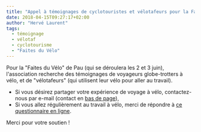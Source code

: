 ```yaml
---
title: "Appel à témoignages de cyclotouristes et vélotafeurs pour la Faites du Vélo 2018"
date: 2018-04-15T09:27:17+02:00
author: "Hervé Laurent"
tags:
  - témoignage
  - vélotaf
  - cyclotourisme
  - "Faites du Vélo"
---
```

Pour la "Faites du Vélo" de Pau (qui se déroulera les 2 et 3 juin), l'association recherche des témoignages de voyageurs globe-trotters à vélo, et de "vélotafeurs" (qui utilisent leur vélo pour aller au travail).

<!--more-->

* Si vous désirez partager votre expérience de voyage à vélo, contactez-nous par
  e-mail (contact en [bas de page](#footer)),
* Si vous allez régulièrement au travail à vélo, merci de répondre à [ce
  questionnaire en ligne](https://goo.gl/forms/4A9iENrIS9oPqZb32).

Merci pour votre soutien !
